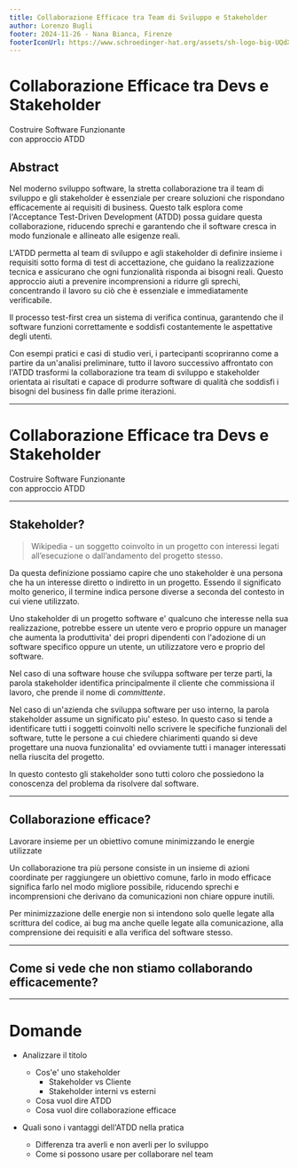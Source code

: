 ```yaml
---
title: Collaborazione Efficace tra Team di Sviluppo e Stakeholder
author: Lorenzo Bugli
footer: 2024-11-26 - Nana Bianca, Firenze
footerIconUrl: https://www.schroedinger-hat.org/assets/sh-logo-big-UQdXK547.png
---
```


# Collaborazione Efficace tra Devs e Stakeholder
Costruire Software Funzionante  
con approccio ATDD


## Abstract
<!-- .element: style="display: none" -->
Nel moderno sviluppo software, la stretta collaborazione tra il team di sviluppo
e gli stakeholder è essenziale per creare soluzioni che rispondano efficacemente
ai requisiti di business. Questo talk esplora come l'Acceptance Test-Driven
Development (ATDD) possa guidare questa collaborazione, riducendo sprechi e
garantendo che il software cresca in modo funzionale e allineato alle esigenze
reali.
<!-- .element: style="display: none" -->

L'ATDD permetta al team di sviluppo e agli stakeholder di definire insieme i
requisiti sotto forma di test di accettazione, che guidano la realizzazione
tecnica e assicurano che ogni funzionalità risponda ai bisogni reali. Questo
approccio aiuti a prevenire incomprensioni a ridurre gli sprechi, concentrando
il lavoro su ciò che è essenziale e immediatamente verificabile.
<!-- .element: style="display: none" -->

Il processo test-first crea un sistema di verifica continua, garantendo che il
software funzioni correttamente e soddisfi costantemente le aspettative degli
utenti.
<!-- .element: style="display: none" -->

Con esempi pratici e casi di studio veri, i partecipanti scopriranno come a
partire da un'analisi preliminare, tutto il lavoro successivo affrontato con
l'ATDD trasformi la collaborazione tra team di sviluppo e stakeholder orientata
ai risultati e capace di produrre software di qualità che soddisfi i bisogni del
business fin dalle prime iterazioni.
<!-- .element: style="display: none" -->

---

# <span class="fragment highlight-current-blue" data-fragment-index="1">Collaborazione Efficace</span> tra Devs e <span class="fragment highlight-current-blue" data-fragment-index="2">Stakeholder</span>

Costruire <span class="fragment highlight-current-blue" data-fragment-index="3">Software Funzionante</span>  
con approccio <span class="fragment highlight-current-blue" data-fragment-index="4">ATDD</span>

---

## Stakeholder?

<!-- hidden-start --> 
> Wikipedia - un soggetto coinvolto in un progetto con interessi legati
all’esecuzione o dall’andamento del progetto stesso.

Da questa definizione possiamo capire che uno stakeholder è una persona che ha
un interesse diretto o indiretto in un progetto. Essendo il significato molto
generico, il termine indica persone diverse a seconda del contesto in cui viene
utilizzato.

Uno stakeholder di un progetto software e' qualcuno che interesse nella sua
realizzazione, potrebbe essere un utente vero e proprio oppure un manager che
aumenta la produttivita' dei propri dipendenti con l'adozione di un software
specifico oppure un utente, un utilizzatore vero e proprio del software.

Nel caso di una software house che sviluppa software per terze parti, la parola
stakeholder identifica principalmente il cliente che commissiona il lavoro, che
prende il nome di *committente*.

Nel caso di un'azienda che sviluppa software per uso interno, la parola
stakeholder assume un significato piu' esteso. In questo caso si tende a
identificare tutti i soggetti coinvolti nello scrivere le specifiche funzionali
del software, tutte le persone a cui chiedere chiarimenti quando si deve
progettare una nuova funzionalita' ed ovviamente tutti i manager interessati
nella riuscita del progetto.

<!-- hidden-end --> 

In questo contesto gli stakeholder sono tutti coloro che possiedono la conoscenza
del problema da risolvere dal software.
<!-- .element: class="fragment" -->

---

## Collaborazione efficace?

Lavorare insieme per un obiettivo comune minimizzando le energie utilizzate
<!-- .element: class="fragment" -->

<!-- hidden-start --> 
Un collaborazione tra più persone consiste in un insieme
di azioni coordinate per raggiungere un obiettivo comune, farlo in modo efficace
significa farlo nel modo migliore possibile, riducendo sprechi e incomprensioni
che derivano da comunicazioni non chiare oppure inutili.

Per minimizzazione delle energie non si intendono solo quelle legate alla
scrittura del codice, ai bug ma anche quelle legate alla comunicazione, alla
comprensione dei requisiti e alla verifica del software stesso. 
<!-- hidden-end -->

---

## Come si vede che non stiamo collaborando efficacemente?



---

<!-- hidden-start -->

# Domande
- Analizzare il titolo
    - Cos'e' uno stakeholder
        - Stakeholder vs Cliente
        - Stakeholder interni vs esterni
    - Cosa vuol dire ATDD
    - Cosa vuol dire collaborazione efficace

- Quali sono i vantaggi dell'ATDD nella pratica
    - Differenza tra averli e non averli per lo sviluppo
    - Come si possono usare per collaborare nel team

<!-- hidden-end -->